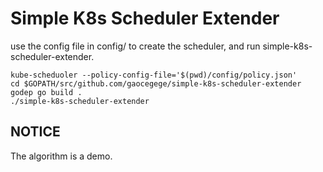 # Simple K8s Scheduler Extender

use the config file in config/ to create the scheduler, and run simple-k8s-scheduler-extender.

```
kube-scheduoler --policy-config-file='$(pwd)/config/policy.json'
cd $GOPATH/src/github.com/gaocegege/simple-k8s-scheduler-extender
godep go build .
./simple-k8s-scheduler-extender
```

## NOTICE

The algorithm is a demo.
